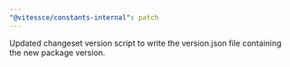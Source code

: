 ```yaml
---
"@vitessce/constants-internal": patch
---
```


Updated changeset version script to write the version.json file containing the new package version.
